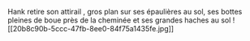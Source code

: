 Hank retire son attirail , gros plan sur ses épaulières au sol, ses bottes pleines de boue près de la cheminée et ses grandes haches au sol
![[20b8c90b-5ccc-47fb-8ee0-84f75a1435fe.jpg]]